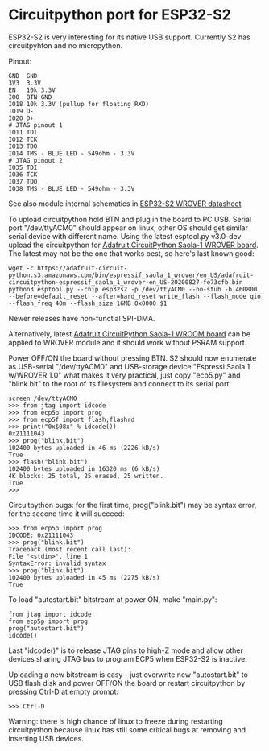 # Circuitpython port for ESP32-S2

ESP32-S2 is very interesting for its native USB support.
Currently S2 has circuitpyhton and no micropython.

Pinout:

    GND  GND
    3V3  3.3V
    EN   10k 3.3V
    IO0  BTN GND
    IO18 10k 3.3V (pullup for floating RXD)
    IO19 D-
    IO20 D+
    # JTAG pinout 1
    IO11 TDI
    IO12 TCK
    IO13 TDO
    IO14 TMS - BLUE LED - 549ohm - 3.3V
    # JTAG pinout 2
    IO35 TDI
    IO36 TCK
    IO37 TDO
    IO38 TMS - BLUE LED - 549ohm - 3.3V

See also module internal schematics in
[ESP32-S2 WROVER datasheet](https://www.espressif.com/sites/default/files/documentation/esp32-s2-wrover_esp32-s2-wrover-i_datasheet_en.pdf)

To upload circuitpython hold BTN and plug in the board to PC USB.
Serial port "/dev/ttyACM0" should appear on linux, other OS should
get similar serial device with different name.
Using the latest esptool.py v3.0-dev upload the circuitpython for
[Adafruit CircuitPython Saola-1 WROVER board](https://adafruit-circuit-python.s3.amazonaws.com/index.html?prefix=bin/espressif_saola_1_wrover/en_US/).
The latest may not be the one that works best, so here's last known good:

    wget -c https://adafruit-circuit-python.s3.amazonaws.com/bin/espressif_saola_1_wrover/en_US/adafruit-circuitpython-espressif_saola_1_wrover-en_US-20200827-fe73cfb.bin
    python3 esptool.py --chip esp32s2 -p /dev/ttyACM0 --no-stub -b 460800 --before=default_reset --after=hard_reset write_flash --flash_mode qio --flash_freq 40m --flash_size 16MB 0x0000 $1

Newer releases have non-functial SPI-DMA.

Alternatively, latest
[Adafruit CircuitPython Saola-1 WROOM board](https://adafruit-circuit-python.s3.amazonaws.com/index.html?prefix=bin/espressif_saola_1_wroom/en_US/)
can be applied to WROVER module and it should work without PSRAM support.

Power OFF/ON the board without pressing BTN.
S2 should now enumerate as USB-serial "/dev/ttyACM0" and 
USB-storage device "Espressi Saola 1 w/WROVER 1.0" what makes
it very practical, just copy "ecp5.py" and "blink.bit" to the
root of its filesystem and connect to its serial port:

    screen /dev/ttyACM0
    >>> from jtag import idcode
    >>> from ecp5p import prog
    >>> from ecp5f import flash,flashrd
    >>> print("0x$08x" % idcode())
    0x21111043
    >>> prog("blink.bit")
    102400 bytes uploaded in 46 ms (2226 kB/s)
    True
    >>> flash("blink.bit")
    102400 bytes uploaded in 16320 ms (6 kB/s)
    4K blocks: 25 total, 25 erased, 25 written.
    True
    >>>

Circuitpython bugs: for the first time, prog("blink.bit")
may be syntax error, for the second time it will succeed:

    >>> from ecp5p import prog
    IDCODE: 0x21111043
    >>> prog("blink.bit")
    Traceback (most recent call last):
    File "<stdin>", line 1
    SyntaxError: invalid syntax
    >>> prog("blink.bit")
    102400 bytes uploaded in 45 ms (2275 kB/s)
    True

To load "autostart.bit" bitstream at power ON, make "main.py":

    from jtag import idcode
    from ecp5p import prog
    prog("autostart.bit")
    idcode()

Last "idcode()" is to release JTAG pins to high-Z mode
and allow other devices sharing JTAG bus to program ECP5 when
ESP32-S2 is inactive.

Uploading a new bitstream is easy - just overwrite new "autostart.bit" to
USB flash disk and power OFF/ON the board or restart circuitpython
by pressing Ctrl-D at empty prompt:

    >>> Ctrl-D

Warning: there is high chance of linux to freeze during restarting
circuitpython because linux has still some critical bugs at removing and
inserting USB devices.
